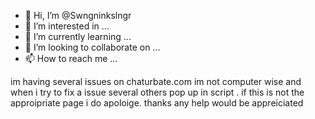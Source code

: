 - 👋 Hi, I’m @Swngninkslngr
- 👀 I’m interested in ...
- 🌱 I’m currently learning ...
- 💞️ I’m looking to collaborate on ...
- 📫 How to reach me ...

<!---
Swngninkslngr/Swngninkslngr is a ✨ special ✨ repository because its `README.md` (this file) appears on your GitHub profile.
You can click the Preview link to take a look at your changes.
--->im having several issues on chaturbate.com im not computer wise and when i try to fix a issue several others pop up in script . if this is not the approipriate page i do apoloige. thanks any help would be appreiciated  
